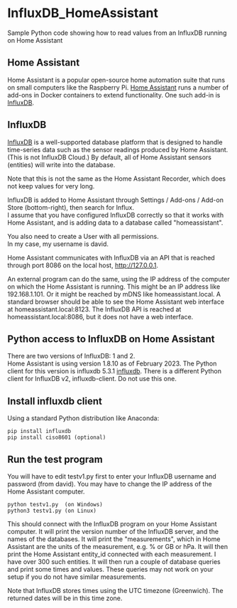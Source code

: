 # InfluxDB_HomeAssistant
Sample Python code showing how to read values from an InfluxDB running on Home Assistant

## Home Assistant
Home Assistant is a popular open-source home automation suite that runs on small computers 
like the Raspberry Pi.
[Home Assistant](https://www.home-assistant.io/) 
runs a number of add-ons in Docker containers to extend functionality.
One such add-in is [InfluxDB](https://www.influxdata.com/).

## InfluxDB
[InfluxDB](https://www.influxdata.com/) is a well-supported database platform
that is designed to handle time-series data such as the sensor readings
produced by Home Assistant.  (This is not InfluxDB Cloud.)  By default, 
all of Home Assistant sensors (entities) will write into the database.

Note that this is not the same as the Home Assistant Recorder,
which does not keep values for very long.

InfluxDB is added to Home Assistant through Settings / Add-ons / Add-on Store 
(bottom-right), then search for Influx.  
I assume that you have configured InfluxDB correctly so that it
works with Home Assistant, and is adding data to a database
called "homeassistant".  

You also need to create a User with all permissions.  
In my case, my username is david.

Home Assistant communicates with InfluxDB via an API
that is reached through port 8086 on the local host, http://127.0.0.1.

An external program can do the same, using the IP address
of the computer on which the Home Assistant is running.
This might be an IP address like 192.168.1.101.
Or it might be reached by mDNS like homeassistant.local.
A standard browser should be able to see the Home Assistant
web interface at homeassistant.local:8123.
The InfluxDB API is reached at homeassistant.local:8086,
but it does not have a web interface.

## Python access to InfluxDB on Home Assistant

There are two versions of InfluxDB: 1 and 2.  
Home Assistant is using version 1.8.10 as of February 2023.
The Python client for this version is influxdb 5.3.1
[influxdb](https://pypi.org/project/influxdb/).
There is a different Python client for InfluxDB v2, influxdb-client.
Do not use this one.

## Install influxdb client

Using a standard Python distribution like Anaconda:
```
pip install influxdb
pip install ciso8601 (optional)
```
## Run the test program

You will have to edit testv1.py first to enter your InfluxDB
username and password (from david).
You may have to change the IP address of the Home Assistant computer.

```
python testv1.py  (on Windows)
python3 testv1.py (on Linux)
```

This should connect with the InfluxDB program on your Home Assistant computer.
It will print the version number of the InfluxDB server,
and the names of the databases.
It will print the "measurements", which in Home Assistant are the units
of the measurement, e.g. % or GB or hPa.
It will then print the Home Assistant entity_id connected with each measurement.
I have over 300 such entities.
It will then run a couple of database queries and print some times
and values.  These queries may not work on your setup if you
do not have similar measurements.

Note that InfluxDB stores times using the UTC timezone (Greenwich).
The returned dates will be in this time zone.
